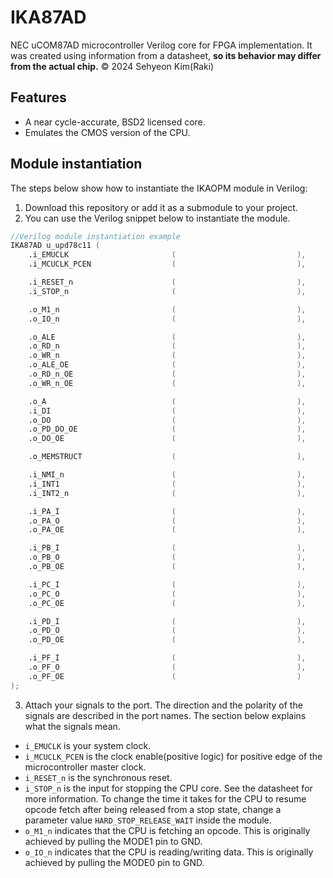 # IKA87AD
NEC uCOM87AD microcontroller Verilog core for FPGA implementation. It was created using information from a datasheet, **so its behavior may differ from the actual chip.** © 2024 Sehyeon Kim(Raki)

## Features
* A near cycle-accurate, BSD2 licensed core.
* Emulates the CMOS version of the CPU.

## Module instantiation
The steps below show how to instantiate the IKAOPM module in Verilog:

1. Download this repository or add it as a submodule to your project.
2. You can use the Verilog snippet below to instantiate the module.

```verilog
//Verilog module instantiation example
IKA87AD u_upd78c11 (
    .i_EMUCLK                       (                           ),
    .i_MCUCLK_PCEN                  (                           ),

    .i_RESET_n                      (                           ),
    .i_STOP_n                       (                           ),

    .o_M1_n                         (                           ),
    .o_IO_n                         (                           ),

    .o_ALE                          (                           ),
    .o_RD_n                         (                           ),
    .o_WR_n                         (                           ),
    .o_ALE_OE                       (                           ),
    .o_RD_n_OE                      (                           ),
    .o_WR_n_OE                      (                           ),

    .o_A                            (                           ),
    .i_DI                           (                           ),
    .o_DO                           (                           ),
    .o_PD_DO_OE                     (                           ),
    .o_DO_OE                        (                           ),

    .o_MEMSTRUCT                    (                           ),

    .i_NMI_n                        (                           ),
    .i_INT1                         (                           ),
    .i_INT2_n                       (                           ),

    .i_PA_I                         (                           ),
    .o_PA_O                         (                           ),
    .o_PA_OE                        (                           ),

    .i_PB_I                         (                           ),
    .o_PB_O                         (                           ),
    .o_PB_OE                        (                           ),

    .i_PC_I                         (                           ),
    .o_PC_O                         (                           ),
    .o_PC_OE                        (                           ),

    .i_PD_I                         (                           ),
    .o_PD_O                         (                           ),
    .o_PD_OE                        (                           ),

    .i_PF_I                         (                           ),
    .o_PF_O                         (                           ),
    .o_PF_OE                        (                           )
);
```
3. Attach your signals to the port. The direction and the polarity of the signals are described in the port names. The section below explains what the signals mean.


* `i_EMUCLK` is your system clock.
* `i_MCUCLK_PCEN` is the clock enable(positive logic) for positive edge of the microcontroller master clock.
* `i_RESET_n` is the synchronous reset.
* `i_STOP_n` is the input for stopping the CPU core. See the datasheet for more information. To change the time it takes for the CPU to resume opcode fetch after being released from a stop state, change a parameter value `HARD_STOP_RELEASE_WAIT` inside the module.
* `o_M1_n` indicates that the CPU is fetching an opcode. This is originally achieved by pulling the MODE1 pin to GND.
* `o_IO_n` indicates that the CPU is reading/writing data. This is originally achieved by pulling the MODE0 pin to GND.